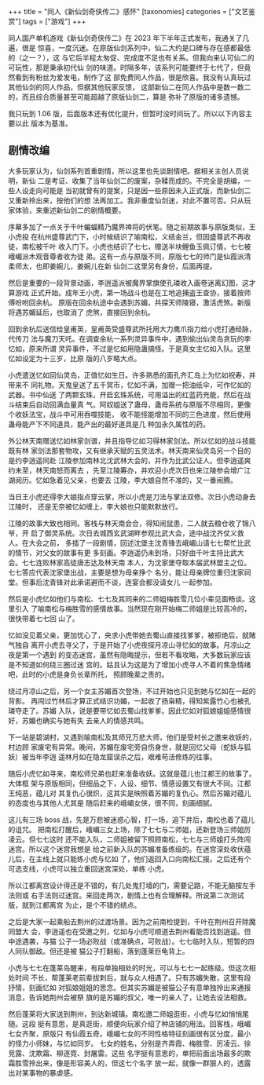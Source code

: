 +++
title = "同人《新仙剑奇侠传二》感怀"
[taxonomies]
categories = ["文艺鉴赏"]
tags = ["游戏"]
+++
<!-- # 同人《新仙剑奇侠传二》感怀 -->

同人国产单机游戏《新仙剑奇侠传二》在 2023 年下半年正式发布，我通关了几遍，很是
惊喜，一度沉迷。在原版仙剑系列中，仙二大约是口碑与存在感都最低的（之一？），这
与它后半程太匆促、完成度不足也有关系。但我向来认可仙二的可玩性，那是秉承初代仙
剑的味道。时隔多年，该系列可能要终于七代了，但竟然看到有粉丝为爱发电，制作了这
部免费同人作品，很是欣喜。我没有认真玩过其他仙剑的同人作品，但据其他玩家反馈，
这部新仙二在同人作品中是数一数二的，而且综合质量甚至可能超越了原版仙剑二，算是
弥补了原版的诸多遗憾。
<!-- more -->

我只玩到 1.06 版，后面版本还有优化提升，但暂时没时间玩了。所以以下内容主要以此
版本为基准。

## 剧情改编

大多玩家认为，仙剑系列首重剧情，所以这里也先谈剧情吧。据相关主创人员说明，新仙
二是考证、收集了当年仙剑二的废案，杂糅而成的。不完全是胡编，一些人设走向可能是
当初就曾有的提案，只是因一些原因未入正式版，而新仙剑二又重新拎出来，按他们的想
法再加工。我非重度仙剑迷，对此不置可否。只从玩家体验，来重述新仙剑二的剧情概要。

序幕多加了一点关于千叶蝙蝠精乃魔界禆将的伏笔。随之前期故事与原版类似，王小虎投
在杭州盛尊武门下，小时候结识了喻南松，义结金兰，但因盛尊武不再收徒，南松被千叶
收入门下。小虎也结识了七七，赠送半块鲤鱼玉佩订情，七七被峨嵋派木观音尊者收为徒
弟。这有一点与原版不同，原版七七的师门是仙霞派清柔师太，也即姜婉儿，姜婉儿在新
仙剑二这里另有身份，后面再提。

然后是重要的一段背景动画，李逍遥派被魔界掌旗使孔璘收入画卷迷离幻图，这才算游戏
正式开始。成年王小虎，第一场战斗也是在工地追捕盗王查协，接着按师傅吩咐回余杭。
原版在回余杭途中会遇到苏媚，共探天师陵寝，激活虎煞。新版将遇苏媚延后，也取消了
虎煞，直接回到余杭。

回到余杭后送信给皇甫英，皇甫英受盛尊武所托用大力鹰爪指力给小虎打通经脉，代传刀
法与魔刀天吒。在调查余杭一系列灵异事件中，遇到偷出仙灵岛贪玩的李忆如，原来所谓
灵异事件，不过是忆如用隐蛊搞怪。于是真女主忆如入队。这里忆如设定为十三岁，比原
版的八岁略大点。

小虎遣送忆如回仙灵岛，正值忆如生日。许多熟悉的面孔齐汇岛上为忆如祝寿，并带来不
同礼物。天鬼皇送了五千冥币，忆如不满，加赠一把油纸伞，可作忆如的武器。书中仙送
了两颗玄珠，开启玄珠系统，可用溢出的红蓝药充能，然后在战斗结束后自动回满血量真
气。阿奴姐送了蛊母，蛊母系统与原版不尽相同，更像个收妖法宝，战斗中可用吞噬技能，
收不能怪能增加不同的三色进度，然后使用蛊母能产下不同道具，能产出的最好道具是几
种加永久属性的药。

外公林天南赠送忆如林家剑谱，并且指导忆如习得林家剑法。所以忆如的战斗技能既有林
家剑法那套物攻，又有继承天赋的五灵法术。林天南来仙灵岛另一个目的是约李逍遥同赴
江陵参加南林北沈武林大会的，并作为比武公证人。但李逍遥爽约未至，林天南怒而离去
，先至江陵筹办，并欢迎小虎次日也来江陵参会增广江湖阅历。忆如急着见父亲，也要去
江陵，李大娘自然不准的，又一番闹腾。

当日王小虎还得李大娘指点穿云掌，所以小虎是刀法与掌法双修。次日小虎动身去江陵时，
还是无奈被忆如缠上，李大娘也只能默默放行。

江陵的故事大致也相同。客栈与林天南会合，得知闹鼠患，二人就去粮仓收了锦八爷，开
启了御灵系统。次日去城西玄武湖畔参观比武大会，途中战沈齐仗义救人。在大会之前，
多插了一段剧情，回述沈堡主沈青锋去峨嵋山请七七帮忙比武的情节，对父女的故事有更
多刻画。李逍遥仍未到场，只好由千叶主持比武大会。七七连败林家高徒唐志达及林天南
本人，为沈家堡夺取本届武林盟主之位。七七答应代表沈家堡出战，主要是想为母亲挣个
名分，能让母亲牌位重归沈家祠堂。但事后沈青锋对此承诺避而不谈，连宴会都没请女儿
一起参加。

然后是小虎忆如他们与南松、七七及其同来的二师姐梅胜雪几位小辈见面畅谈。这里引入
了喻南松与梅胜雪的感情故事。当然现在刚开始梅二师姐是比较高冷的，很快带着七七回
山了。

忆如没见着父亲，更加忧心了，央求小虎带她去蜀山直接找爹爹，被拒绝后，就赌气独自
离开小虎去寻父了，于是开始了小虎夜探月凉山寻忆如的故事。月凉山之夜是第一个遇到
的变态迷宫，虽然有隐晦提示，但若不看攻略，大多数玩家应该是不知道如何绕三圈过迷
宫的。姑且认为这是为了增加小虎寻人不着的焦急情绪吧，此时的小虎是身负长辈所托，
照顾晚辈之责的。

绕过月凉山之后，另一个女主苏媚首次登场，不过开始也只见到她与忆如在一起的背影。
再闯过竹林后才算正式结识功媚，一起收了扬枭精，得知紫露竹心也被孔璘夺走了。苏媚
入队，说是要带忆如去蜀山找爹爹。因此忆如对狐娘姐姐感情很好，苏媚也确实与她有失
去亲人的情感共鸣。

下一站是碧湖村，又遇到喻南松及其师兄万悲大师，他们是受村长之邀来收妖的，村边顾
家废宅有异常。晚间，苏媚在废宅旁自伤身世，就是回忆父母（蛇妖与狐妖）被当年李逍
遥林月如在隐龙窟误杀之后，艰难苟活修炼的往事。

随后小虎忆如寻来，南松师兄弟也赶来准备收妖。这就是蕴儿也江都王的故事了。大体框
架与原版相同，但细品之下，人设、细节、情感设置又有很大不同。江都王纯恶，蕴儿对
其复仇心很炽，这其实是映照着苏媚的复仇心。然后苏媚对蕴儿的态度也与其他人尤其是
随后赶来的峨嵋女侠，很不同，刻画细腻。

这儿有三场 boss 战，先是万悲被迷惑心智，打一场，追下井后，南松也着了蕴儿的诅咒。
把南松打醒后，峨嵋三女上场，除了七七与二师姐，还新登场三师姐厉凌云。但七七这时
还不能入队，二师姐被留下照顾南松，七七与三师姐打头阵闯迷宫。所以这个迷宫我想是
给之前新入队的苏媚准备练级的。在迷宫深处收伏蕴儿后，在主线上就只能练小虎与忆如
了，他们返回入口向南松汇报。之后还有个可选支线，小虎可以独立重回迷宫深处，单练
小虎。

所以江都离宫设计得还是不错的，有几处鬼打墙的门，需要记路，不能无脑按左手法则或
右手法则过迷宫。来回走两次，剧情上也有合理解释。所说第二次测试版，就到江都离宫
为止，是个不错的结点。

之后是大家一起乘船去荆州的过渡场景。因为之前南检提到，千叶在荆州召开除魔同盟大
会，李逍遥也在受邀之列，忆如与小虎可顺道去荆州看能否找到逍遥。但中途遇袭，与猫
公子一场必败战（或准确点，可败战）。七七临时入队，短暂的四人同队御敌。但还是被
猫公子打翻船，落到蓬莱巨龟背上。

小虎与七七在蓬莱岛醒来，有段单独相处的时光，可以与七七一起练级。但这次相处时间
不长，帮蓬莱老前辈拔刺后，就与众人相遇了。只有苏媚失散，这里有段抒情，刻画忆如
对狐娘姐姐的思念。但其实苏媚是被猫公子有意单独拎出来通报消息，告诉她荆州会被祭
旗的是苏媚的叔父，唯一的亲人了，让她去设法相救。

然后蓬莱将大家送到荆州，到达新城镇。南松邀二师姐逛街，小虎与忆如悄悄尾随。这段
挺有意思，是真逛街，顺便向玩家介绍了种店铺的用法。回客栈，峨嵋七女齐聚，原版只
有仙霞五奇。峨嵋七女的不同性格特征刻画很有区分度，最小的怪力小师妹，与忆如同岁。
七女的姓名，分别是齐弄霞、梅胜雪、厉凌云、徐竞露、沈欺霜、柳逐霓、封屠雷。这些
名字挺有意思的，单把前面出场最多的欺霜胜雪拎出来，像是形容美人的，但这七个名字
放一起，就像一群狠人的，透露出对某事物的暴虐感。
